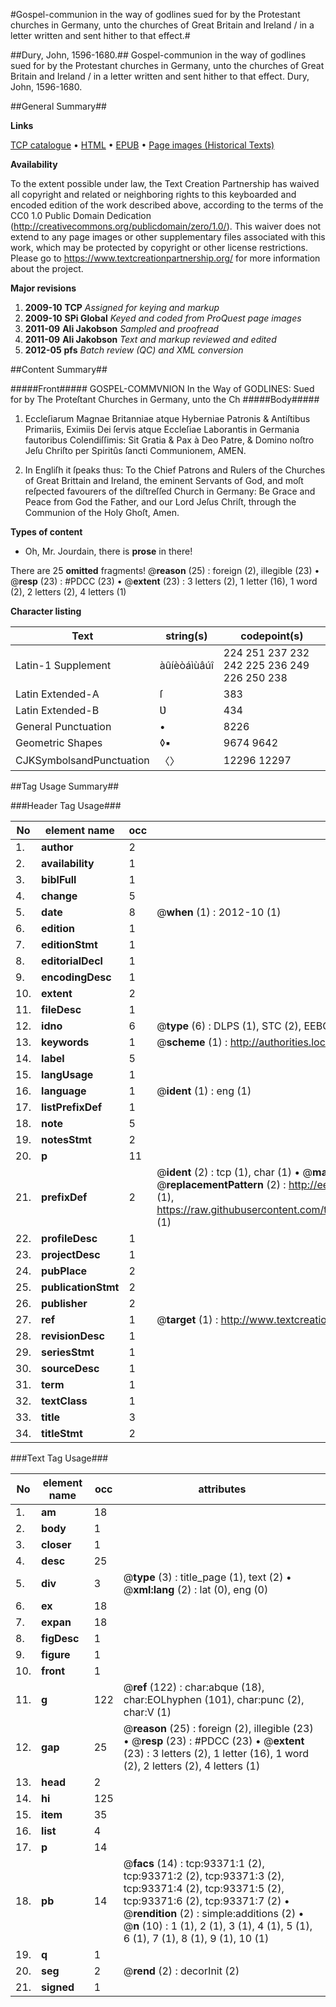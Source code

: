 #Gospel-communion in the way of godlines sued for by the Protestant churches in Germany, unto the churches of Great Britain and Ireland / in a letter written and sent hither to that effect.#

##Dury, John, 1596-1680.##
Gospel-communion in the way of godlines sued for by the Protestant churches in Germany, unto the churches of Great Britain and Ireland / in a letter written and sent hither to that effect.
Dury, John, 1596-1680.

##General Summary##

**Links**

[TCP catalogue](http://www.ota.ox.ac.uk/tcp/)  • 
[HTML](http://tei.it.ox.ac.uk/tcp/Texts-HTML/free/A37/A37068.html)  • 
[EPUB](http://tei.it.ox.ac.uk/tcp/Texts-EPUB/free/A37/A37068.epub) • 
[Page images (Historical Texts)](https://historicaltexts.jisc.ac.uk/eebo-12753994e)

**Availability**

To the extent possible under law, the Text Creation Partnership has waived all copyright and related or neighboring rights to this keyboarded and encoded edition of the work described above, according to the terms of the CC0 1.0 Public Domain Dedication (http://creativecommons.org/publicdomain/zero/1.0/). This waiver does not extend to any page images or other supplementary files associated with this work, which may be protected by copyright or other license restrictions. Please go to https://www.textcreationpartnership.org/ for more information about the project.

**Major revisions**

1. __2009-10__ __TCP__ *Assigned for keying and markup*
1. __2009-10__ __SPi Global__ *Keyed and coded from ProQuest page images*
1. __2011-09__ __Ali Jakobson__ *Sampled and proofread*
1. __2011-09__ __Ali Jakobson__ *Text and markup reviewed and edited*
1. __2012-05__ __pfs__ *Batch review (QC) and XML conversion*

##Content Summary##

#####Front#####
GOSPEL-COMMVNION In the Way of GODLINES: Sued for by The Proteſtant Churches in Germany, unto the Ch
#####Body#####

1. Eccleſiarum Magnae Britanniae atque Hyberniae Patronis & Antiſtibus Primariis, Eximiis Dei ſervis atque Eccleſiae Laborantis in Germania fautoribus Colendiſſimis: Sit Gratia & Pax à Deo Patre, & Domino noſtro Jeſu Chriſto per Spiritûs ſancti Communionem, AMEN.

1. In Engliſh it ſpeaks thus: To the Chief Patrons and Rulers of the Churches of Great Brittain and Ireland, the eminent Servants of God, and moſt reſpected favourers of the diſtreſſed Church in Germany: Be Grace and Peace from God the Father, and our Lord Jeſus Chriſt, through the Communion of the Holy Ghoſt, Amen.

**Types of content**

  * Oh, Mr. Jourdain, there is **prose** in there!

There are 25 **omitted** fragments! 
 @__reason__ (25) : foreign (2), illegible (23)  •  @__resp__ (23) : #PDCC (23)  •  @__extent__ (23) : 3 letters (2), 1 letter (16), 1 word (2), 2 letters (2), 4 letters (1)

**Character listing**


|Text|string(s)|codepoint(s)|
|---|---|---|
|Latin-1 Supplement|àûíèòáìùâúî|224 251 237 232 242 225 236 249 226 250 238|
|Latin Extended-A|ſ|383|
|Latin Extended-B|Ʋ|434|
|General Punctuation|•|8226|
|Geometric Shapes|◊▪|9674 9642|
|CJKSymbolsandPunctuation|〈〉|12296 12297|

##Tag Usage Summary##

###Header Tag Usage###

|No|element name|occ|attributes|
|---|---|---|---|
|1.|__author__|2||
|2.|__availability__|1||
|3.|__biblFull__|1||
|4.|__change__|5||
|5.|__date__|8| @__when__ (1) : 2012-10 (1)|
|6.|__edition__|1||
|7.|__editionStmt__|1||
|8.|__editorialDecl__|1||
|9.|__encodingDesc__|1||
|10.|__extent__|2||
|11.|__fileDesc__|1||
|12.|__idno__|6| @__type__ (6) : DLPS (1), STC (2), EEBO-CITATION (1), OCLC (1), VID (1)|
|13.|__keywords__|1| @__scheme__ (1) : http://authorities.loc.gov/ (1)|
|14.|__label__|5||
|15.|__langUsage__|1||
|16.|__language__|1| @__ident__ (1) : eng (1)|
|17.|__listPrefixDef__|1||
|18.|__note__|5||
|19.|__notesStmt__|2||
|20.|__p__|11||
|21.|__prefixDef__|2| @__ident__ (2) : tcp (1), char (1)  •  @__matchPattern__ (2) : ([0-9\-]+):([0-9IVX]+) (1), (.+) (1)  •  @__replacementPattern__ (2) : http://eebo.chadwyck.com/downloadtiff?vid=$1&page=$2 (1), https://raw.githubusercontent.com/textcreationpartnership/Texts/master/tcpchars.xml#$1 (1)|
|22.|__profileDesc__|1||
|23.|__projectDesc__|1||
|24.|__pubPlace__|2||
|25.|__publicationStmt__|2||
|26.|__publisher__|2||
|27.|__ref__|1| @__target__ (1) : http://www.textcreationpartnership.org/docs/. (1)|
|28.|__revisionDesc__|1||
|29.|__seriesStmt__|1||
|30.|__sourceDesc__|1||
|31.|__term__|1||
|32.|__textClass__|1||
|33.|__title__|3||
|34.|__titleStmt__|2||


###Text Tag Usage###

|No|element name|occ|attributes|
|---|---|---|---|
|1.|__am__|18||
|2.|__body__|1||
|3.|__closer__|1||
|4.|__desc__|25||
|5.|__div__|3| @__type__ (3) : title_page (1), text (2)  •  @__xml:lang__ (2) : lat (0), eng (0)|
|6.|__ex__|18||
|7.|__expan__|18||
|8.|__figDesc__|1||
|9.|__figure__|1||
|10.|__front__|1||
|11.|__g__|122| @__ref__ (122) : char:abque (18), char:EOLhyphen (101), char:punc (2), char:V (1)|
|12.|__gap__|25| @__reason__ (25) : foreign (2), illegible (23)  •  @__resp__ (23) : #PDCC (23)  •  @__extent__ (23) : 3 letters (2), 1 letter (16), 1 word (2), 2 letters (2), 4 letters (1)|
|13.|__head__|2||
|14.|__hi__|125||
|15.|__item__|35||
|16.|__list__|4||
|17.|__p__|14||
|18.|__pb__|14| @__facs__ (14) : tcp:93371:1 (2), tcp:93371:2 (2), tcp:93371:3 (2), tcp:93371:4 (2), tcp:93371:5 (2), tcp:93371:6 (2), tcp:93371:7 (2)  •  @__rendition__ (2) : simple:additions (2)  •  @__n__ (10) : 1 (1), 2 (1), 3 (1), 4 (1), 5 (1), 6 (1), 7 (1), 8 (1), 9 (1), 10 (1)|
|19.|__q__|1||
|20.|__seg__|2| @__rend__ (2) : decorInit (2)|
|21.|__signed__|1||
